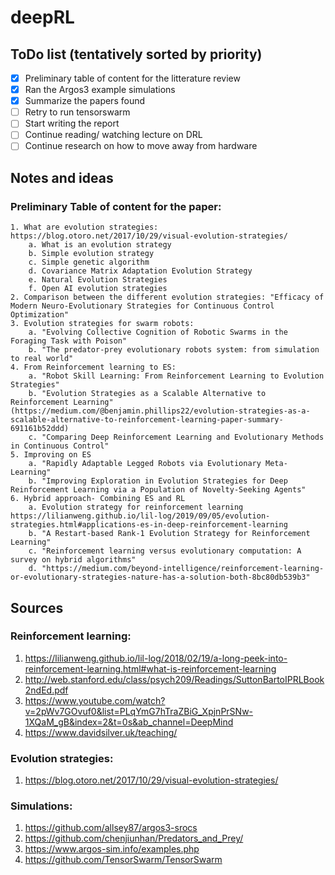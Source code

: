 # deepRL

## ToDo list (tentatively sorted by priority)
-[x] Preliminary table of content for the litterature review
-[x] Ran the Argos3 example simulations
-[x] Summarize the papers found
-[ ] Retry to run tensorswarm
-[ ] Start writing the report
-[ ] Continue reading/ watching lecture on DRL
-[ ] Continue research on how to move away from hardware

## Notes and ideas
### Preliminary Table of content for the paper:

	1. What are evolution strategies: https://blog.otoro.net/2017/10/29/visual-evolution-strategies/
		a. What is an evolution strategy 
		b. Simple evolution strategy
		c. Simple genetic algorithm
		d. Covariance Matrix Adaptation Evolution Strategy
		e. Natural Evolution Strategies
		f. Open AI evolution strategies
	2. Comparison between the different evolution strategies: "Efficacy of Modern Neuro-Evolutionary Strategies for Continuous Control Optimization"
	3. Evolution strategies for swarm robots:
		a. "Evolving Collective Cognition of Robotic Swarms in the Foraging Task with Poison"
		b. "The predator-prey evolutionary robots system: from simulation to real world"
	4. From Reinforcement learning to ES:
		a. "Robot Skill Learning: From Reinforcement Learning to Evolution Strategies"
		b. "Evolution Strategies as a Scalable Alternative to Reinforcement Learning" (https://medium.com/@benjamin.phillips22/evolution-strategies-as-a-scalable-alternative-to-reinforcement-learning-paper-summary-691161b52ddd)
		c. "Comparing Deep Reinforcement Learning and Evolutionary Methods in Continuous Control"
	5. Improving on ES
		a. "Rapidly Adaptable Legged Robots via Evolutionary Meta-Learning"
		b. "Improving Exploration in Evolution Strategies for Deep Reinforcement Learning via a Population of Novelty-Seeking Agents"
	6. Hybrid approach- Combining ES and RL
		a. Evolution strategy for reinforcement learning https://lilianweng.github.io/lil-log/2019/09/05/evolution-strategies.html#applications-es-in-deep-reinforcement-learning
		b. "A Restart-based Rank-1 Evolution Strategy for Reinforcement Learning"
		c. "Reinforcement learning versus evolutionary computation: A survey on hybrid algorithms"
		d. "https://medium.com/beyond-intelligence/reinforcement-learning-or-evolutionary-strategies-nature-has-a-solution-both-8bc80db539b3"

## Sources
### Reinforcement learning:
1. https://lilianweng.github.io/lil-log/2018/02/19/a-long-peek-into-reinforcement-learning.html#what-is-reinforcement-learning
2. http://web.stanford.edu/class/psych209/Readings/SuttonBartoIPRLBook2ndEd.pdf
3. https://www.youtube.com/watch?v=2pWv7GOvuf0&list=PLqYmG7hTraZBiG_XpjnPrSNw-1XQaM_gB&index=2&t=0s&ab_channel=DeepMind
4. https://www.davidsilver.uk/teaching/

### Evolution strategies:
1. https://blog.otoro.net/2017/10/29/visual-evolution-strategies/

### Simulations:
1. https://github.com/allsey87/argos3-srocs
2. https://github.com/chenjiunhan/Predators_and_Prey/
3. https://www.argos-sim.info/examples.php
4. https://github.com/TensorSwarm/TensorSwarm
